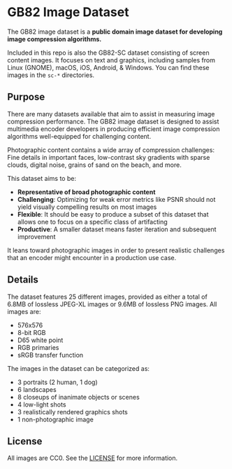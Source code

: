 # GB82 Image Dataset

The GB82 image dataset is a **public domain image dataset for developing image compression algorithms.**

Included in this repo is also the GB82-SC dataset consisting of screen content images. It focuses on text and graphics, including samples from Linux (GNOME), macOS, iOS, Android, & Windows. You can find these images in the `sc-*` directories.

## Purpose

There are many datasets available that aim to assist in measuring image compression performance. The GB82 image dataset is designed to assist multimedia encoder developers in producing efficient image compression algorithms well-equipped for challenging content.

Photographic content contains a wide array of compression challenges: Fine details in important faces, low-contrast sky gradients with sparse clouds, digital noise, grains of sand on the beach, and more.

This dataset aims to be:
- **Representative of broad photographic content**
- **Challenging**: Optimizing for weak error metrics like PSNR should not yield visually compelling results on most images
- **Flexible**: It should be easy to produce a subset of this dataset that allows one to focus on a specific class of artifacting
- **Productive**: A smaller dataset means faster iteration and subsequent improvement

It leans toward photographic images in order to present realistic challenges that an encoder might encounter in a production use case.

## Details

The dataset features 25 different images, provided as either a total of 6.8MB of lossless JPEG-XL images or 9.6MB of lossless PNG images. All images are:
- 576x576
- 8-bit RGB
- D65 white point
- RGB primaries
- sRGB transfer function

The images in the dataset can be categorized as:
- 3 portraits (2 human, 1 dog)
- 6 landscapes
- 8 closeups of inanimate objects or scenes
- 4 low-light shots
- 3 realistically rendered graphics shots
- 1 non-photographic image

## License

All images are CC0. See the [LICENSE](LICENSE) for more information.
